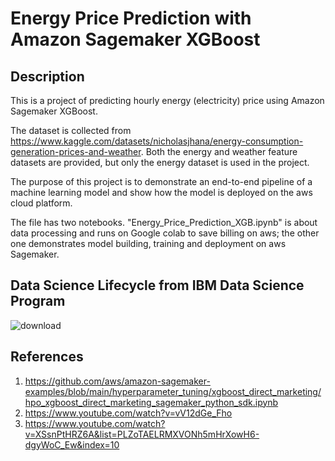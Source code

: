 # Energy Price Prediction with Amazon Sagemaker XGBoost

## Description

This is a project of predicting hourly energy (electricity) price using Amazon Sagemaker XGBoost.

The dataset is collected from https://www.kaggle.com/datasets/nicholasjhana/energy-consumption-generation-prices-and-weather. Both the energy and weather feature datasets are provided, but only the energy dataset is used in the project. 

The purpose of this project is to demonstrate an end-to-end pipeline of a machine learning model and show how the model is deployed on the aws cloud platform. 

The file has two notebooks. "Energy_Price_Prediction_XGB.ipynb" is about data processing and runs on Google colab to save billing on aws; the other one demonstrates model building, training and deployment on aws Sagemaker.

## Data Science Lifecycle from IBM Data Science Program

![download](https://user-images.githubusercontent.com/81448993/209453475-fd0c1312-afad-4838-a7e3-ea531ece7654.png)


## References
1. https://github.com/aws/amazon-sagemaker-examples/blob/main/hyperparameter_tuning/xgboost_direct_marketing/hpo_xgboost_direct_marketing_sagemaker_python_sdk.ipynb
2. https://www.youtube.com/watch?v=vV12dGe_Fho
3. https://www.youtube.com/watch?v=XSsnPtHRZ6A&list=PLZoTAELRMXVONh5mHrXowH6-dgyWoC_Ew&index=10
